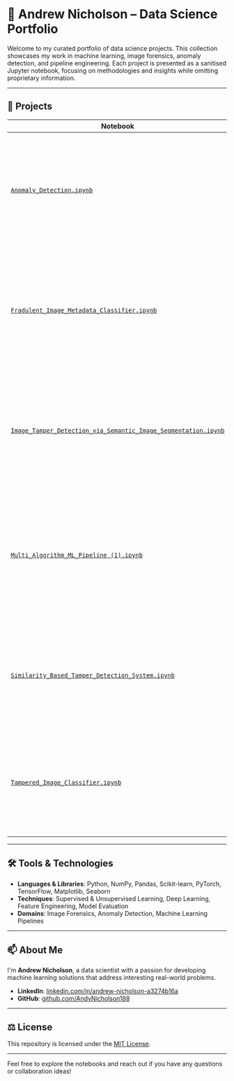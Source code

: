# 🧠 Andrew Nicholson – Data Science Portfolio

Welcome to my curated portfolio of data science projects. This collection showcases my work in machine learning, image forensics, anomaly detection, and pipeline engineering. Each project is presented as a sanitised Jupyter notebook, focusing on methodologies and insights while omitting proprietary information.

---

## 📁 Projects

| Notebook | Description | Topics |
|---------|-------------|--------|
| [`Anomaly_Detection.ipynb`](Anomaly_Detection.ipynb) | Implements unsupervised anomaly detection techniques on synthetic document data, including ensemble methods like majority voting and weighted averaging. | Isolation Forest, One-Class SVM, Autoencoder, Ensemble Learning |
| [`Fradulent_Image_Metadata_Classifier.ipynb`](Fradulent_Image_Metadata_Classifier.ipynb) | Develops a classifier using image metadata to detect fraudulent images, employing feature ablation and leave-one-out strategies for feature importance analysis. | Metadata Analysis, Feature Engineering, Model Evaluation |
| [`Image_Tamper_Detection_via_Semantic_Image_Segmentation.ipynb`](Image_Tamper_Detection_via_Semantic_Image_Segmentation.ipynb) | Utilizes a U-Net architecture with a ResNet50 backbone to perform semantic segmentation for detecting tampered regions in images. | Deep Learning, Computer Vision, Transfer Learning |
| [`Multi_Algorithm_ML_Pipeline (1).ipynb`](Multi_Algorithm_ML_Pipeline%20(1).ipynb) | Constructs a modular machine learning pipeline to compare various algorithms across datasets, focusing on cross-validation and hyperparameter tuning. | Pipeline Engineering, Model Comparison, Cross-Validation |
| [`Similarity_Based_Tamper_Detection_System.ipynb`](Similarity_Based_Tamper_Detection_System.ipynb) | Develops a system to detect image tampering by computing similarity scores using deep feature embeddings and cosine similarity metrics. | Image Forensics, Feature Extraction, Similarity Analysis |
| [`Tampered_Image_Classifier.ipynb`](Tampered_Image_Classifier.ipynb) | Trains a convolutional neural network to classify images as tampered or authentic, incorporating data augmentation and evaluation metrics. | CNN, Image Classification, Data Augmentation |

---

## 🛠️ Tools & Technologies

- **Languages & Libraries**: Python, NumPy, Pandas, Scikit-learn, PyTorch, TensorFlow, Matplotlib, Seaborn
- **Techniques**: Supervised & Unsupervised Learning, Deep Learning, Feature Engineering, Model Evaluation
- **Domains**: Image Forensics, Anomaly Detection, Machine Learning Pipelines

---

## 📫 About Me

I'm **Andrew Nicholson**, a data scientist with a passion for developing machine learning solutions that address interesting real-world problems.

- **LinkedIn**: [linkedin.com/in/andrew-nicholson-a3274b16a](https://www.linkedin.com/in/andrew-nicholson-a3274b16a)
- **GitHub**: [github.com/AndyNicholson188](https://github.com/AndyNicholson188)

---

## ⚖️ License

This repository is licensed under the [MIT License](LICENSE).

---

Feel free to explore the notebooks and reach out if you have any questions or collaboration ideas!
